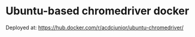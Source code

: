 # Ubuntu-based chromedriver docker

Deployed at: https://hub.docker.com/r/acdcjunior/ubuntu-chromedriver/
